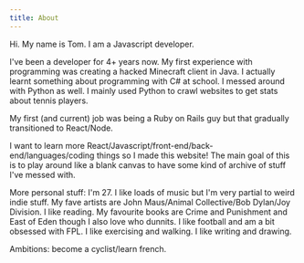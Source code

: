 ```yaml
---
title: About
---
```


Hi. My name is Tom. I am a Javascript developer.

I've been a developer for 4+ years now. My first experience with programming was creating a hacked Minecraft client in Java. I actually learnt something about programming with C# at school. I messed around with Python as well. I mainly used Python to crawl websites to get stats about tennis players.

My first (and current) job was being a Ruby on Rails guy but that gradually transitioned to React/Node.

I want to learn more React/Javascript/front-end/back-end/languages/coding things so I made this website! The main goal of this is to play around like a blank canvas to have some kind of archive of stuff I've messed with.

More personal stuff: I'm 27. I like loads of music but I'm very partial to weird indie stuff. My fave artists are John Maus/Animal Collective/Bob Dylan/Joy Division. I like reading. My favourite books are Crime and Punishment and East of Eden though I also love who dunnits. I like football and am a bit obsessed with FPL. I like exercising and walking. I like writing and drawing.

Ambitions: become a cyclist/learn french.
